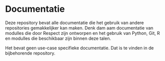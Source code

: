 # Documentatie

Deze repository bevat alle documentatie die het gebruik van andere repositories gemakkelijker kan maken. Denk dam aam documentatie van modulles die door Respect zijn ontworpen en het gebruik van Python, Git, R en modulles die beschikbaar zijn binnen deze talen.

Het bevat geen use-case specifieke documentatie. Dat is te vinden in de bijbehorende repository. 
